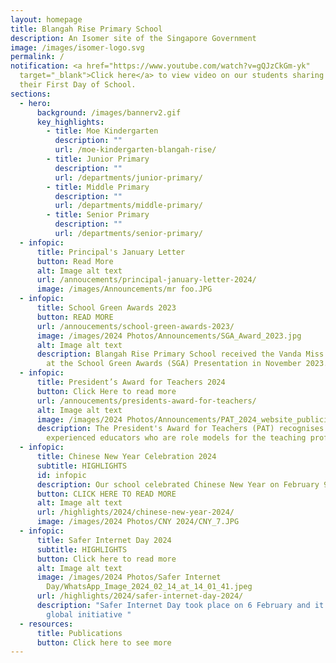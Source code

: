```yaml
---
layout: homepage
title: Blangah Rise Primary School
description: An Isomer site of the Singapore Government
image: /images/isomer-logo.svg
permalink: /
notification: <a href="https://www.youtube.com/watch?v=gQJzCkGm-yk"
  target="_blank">Click here</a> to view video on our students sharing about
  their First Day of School.
sections:
  - hero:
      background: /images/bannerv2.gif
      key_highlights:
        - title: Moe Kindergarten
          description: ""
          url: /moe-kindergarten-blangah-rise/
        - title: Junior Primary
          description: ""
          url: /departments/junior-primary/
        - title: Middle Primary
          description: ""
          url: /departments/middle-primary/
        - title: Senior Primary
          description: ""
          url: /departments/senior-primary/
  - infopic:
      title: Principal's January Letter
      button: Read More
      alt: Image alt text
      url: /annoucements/principal-january-letter-2024/
      image: /images/Announcements/mr foo.JPG
  - infopic:
      title: School Green Awards 2023
      button: READ MORE
      url: /annoucements/school-green-awards-2023/
      image: /images/2024 Photos/Announcements/SGA_Award_2023.jpg
      alt: Image alt text
      description: Blangah Rise Primary School received the Vanda Miss Joaquim Award
        at the School Green Awards (SGA) Presentation in November 2023.
  - infopic:
      title: President’s Award for Teachers 2024
      button: Click Here to read more
      url: /annoucements/presidents-award-for-teachers/
      alt: Image alt text
      image: /images/2024 Photos/Announcements/PAT_2024_website_publicity_image.gif
      description: The President's Award for Teachers (PAT) recognises excellent and
        experienced educators who are role models for the teaching profession.
  - infopic:
      title: Chinese New Year Celebration 2024
      subtitle: HIGHLIGHTS
      id: infopic
      description: Our school celebrated Chinese New Year on February 9.
      button: CLICK HERE TO READ MORE
      alt: Image alt text
      url: /highlights/2024/chinese-new-year-2024/
      image: /images/2024 Photos/CNY 2024/CNY_7.JPG
  - infopic:
      title: Safer Internet Day 2024
      subtitle: HIGHLIGHTS
      button: Click here to read more
      alt: Image alt text
      image: /images/2024 Photos/Safer Internet
        Day/WhatsApp_Image_2024_02_14_at_14_01_41.jpeg
      url: /highlights/2024/safer-internet-day-2024/
      description: "Safer Internet Day took place on 6 February and it is an annual
        global initiative "
  - resources:
      title: Publications
      button: Click here to see more
---
```

